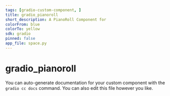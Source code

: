 ```yaml
---
tags: [gradio-custom-component, ]
title: gradio_pianoroll
short_description: A PianoRoll Component for
colorFrom: blue
colorTo: yellow
sdk: gradio
pinned: false
app_file: space.py
---
```


# gradio_pianoroll

You can auto-generate documentation for your custom component with the `gradio cc docs` command.
You can also edit this file however you like.
